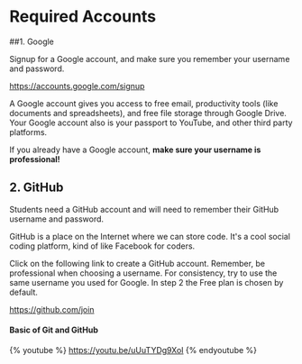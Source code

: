 # Required Accounts

##1. Google

Signup for a Google account, and make sure you remember your username and password.

https://accounts.google.com/signup

A Google account gives you access to free email, productivity tools (like documents and spreadsheets), and free file storage through Google Drive. Your Google account also is your passport to YouTube, and other third party platforms.

If you already have a Google account, **make sure your username is professional!**

## 2. GitHub

Students need a GitHub account and will need to remember their GitHub username and password.

GitHub is a place on the Internet where we can store code. It's a cool social coding platform, kind of like Facebook for coders.

Click on the following link to create a GitHub account. Remember, be professional when choosing a username. For consistency, try to use the same username you used for Google. In step 2 the Free plan is chosen by default. 

https://github.com/join

#### Basic of Git and GitHub

{% youtube %} https://youtu.be/uUuTYDg9XoI {% endyoutube %}